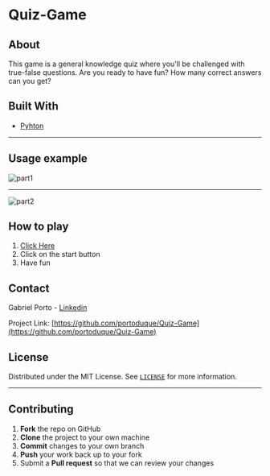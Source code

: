 # Quiz-Game

## About
This game is a general knowledge quiz where you'll be challenged with true-false questions. Are you ready to have fun? How many correct answers can you get?

## Built With

* [Pyhton](https://www.python.org/downloads/)
***
## Usage example
![part1](https://user-images.githubusercontent.com/37813839/115130125-31ed3380-9fc3-11eb-9ec5-bc9dfd945718.gif)
***
![part2](https://user-images.githubusercontent.com/37813839/115130147-5a752d80-9fc3-11eb-9a9b-3ab2ecfb04ad.gif)

## How to play
1. [Click Here](https://replit.com/@portoduque/Quiz-Game)
2. Click on the start button
3. Have fun

## Contact
Gabriel Porto - [Linkedin](https://www.linkedin.com/in/portoduque/)

Project Link: [https://github.com/portoduque/Quiz-Game](https://github.com/portoduque/Quiz-Game)

## License

Distributed under the MIT License. See [`LICENSE`](https://github.com/portoduque/Quiz-Game/blob/main/LICENSE) for more information.
***
## Contributing

1. **Fork** the repo on GitHub
2. **Clone** the project to your own machine
3. **Commit** changes to your own branch
4. **Push** your work back up to your fork
5. Submit a **Pull request** so that we can review your changes
